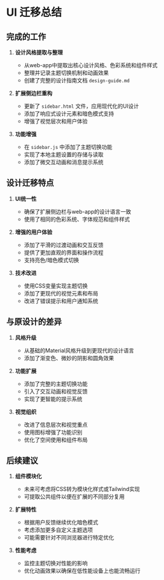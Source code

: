 # UI 迁移总结

## 完成的工作

1. **设计风格提取与整理**
   - 从web-app中提取出核心设计风格、色彩系统和组件样式
   - 整理并记录主题切换机制和动画效果
   - 创建了完整的设计指南文档 `design-guide.md`

2. **扩展侧边栏重构**
   - 更新了 `sidebar.html` 文件，应用现代化的UI设计
   - 添加了响应式设计元素和暗色模式支持
   - 增强了视觉层次和用户体验

3. **功能增强**
   - 在 `sidebar.js` 中添加了主题切换功能
   - 实现了本地主题设置的存储与读取
   - 添加了微交互动画和消息提示系统

## 设计迁移特点

1. **UI统一性**
   - 确保了扩展侧边栏与web-app的设计语言一致
   - 使用了相同的色彩系统、字体规范和组件样式

2. **增强的用户体验**
   - 添加了平滑的过渡动画和交互反馈
   - 提供了更加直观的界面和操作流程
   - 支持亮色/暗色模式切换

3. **技术改进**
   - 使用CSS变量实现主题切换
   - 添加了更现代的视觉元素和布局
   - 改进了错误提示和用户通知系统

## 与原设计的差异

1. **风格升级**
   - 从基础的Material风格升级到更现代的设计语言
   - 添加了渐变色、微妙的阴影和圆角效果

2. **功能扩展**
   - 添加了完整的主题切换功能
   - 引入了交互动画和视觉反馈
   - 实现了更智能的提示系统

3. **视觉组织**
   - 改进了信息层次和视觉重点
   - 使用图标增强了功能识别
   - 优化了空间使用和组件布局

## 后续建议

1. **组件模块化**
   - 未来可考虑将CSS转为模块化样式或Tailwind实现
   - 可提取公共组件以便在扩展的不同部分复用

2. **扩展特性**
   - 根据用户反馈继续优化暗色模式
   - 考虑添加更多自定义主题选项
   - 可能需要针对不同浏览器进行特定优化

3. **性能考虑**
   - 监控主题切换对性能的影响
   - 优化动画效果以确保在低性能设备上也能流畅运行 